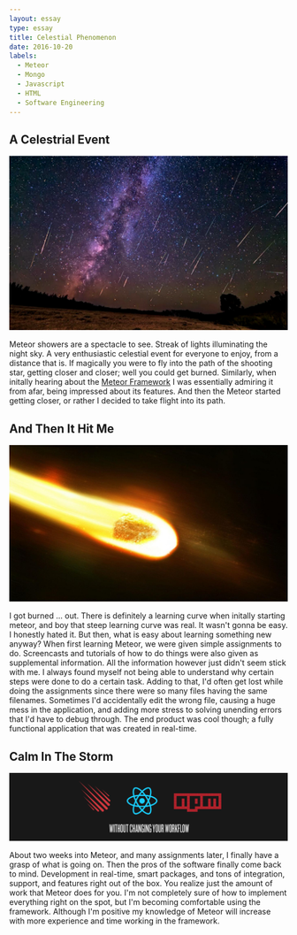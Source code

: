 ```yaml
---
layout: essay
type: essay
title: Celestial Phenomenon
date: 2016-10-20
labels:
  - Meteor
  - Mongo
  - Javascript
  - HTML
  - Software Engineering
---
```


## A Celestrial Event

<img class="ui medium right floated image" src="../images/meteorshower.jpg">

Meteor showers are a spectacle to see. Streak of lights illuminating the night sky. A very enthusiastic celestial event for everyone to enjoy, from a distance that is. If magically you were to fly into the path of the shooting star, getting closer and closer; well you could get burned. Similarly, when initally hearing about the <a href="https://www.meteor.com/">Meteor Framework</a> I was essentially admiring it from afar, being impressed about its features. And then the Meteor started getting closer, or rather I decided to take flight into its path. 

## And Then It Hit Me

<img class="ui medium right floated image" src="../images/meteorfire.jpg">

I got burned ... out. There is definitely a learning curve when initally starting meteor, and boy that steep learning curve was real. It wasn't gonna be easy. I honestly hated it. But then, what is easy about learning something new anyway? When first learning Meteor, we were given simple assignments to do. Screencasts and tutorials of how to do things were also given as supplemental information. All the information however just didn't seem stick with me. I always found myself not being able to understand why certain steps were done to do a certain task. Adding to that, I'd often get lost while doing the assignments since there were so many files having the same filenames. Sometimes I'd accidentally edit the wrong file, causing a huge mess in the application, and adding more stress to solving unending errors that I'd have to debug through. The end product was cool though; a fully functional application that was created in real-time.

## Calm In The Storm

<img class="ui floated image" src="../images/meteorisgood.png">

About two weeks into Meteor, and many assignments later, I finally have a grasp of what is going on. Then the pros of the software finally come back to mind. Development in real-time, smart packages, and tons of integration, support, and features right out of the box. You realize just the amount of work that Meteor does for you. I'm not completely sure of how to implement everything right on the spot, but I'm becoming comfortable using the framework. Although I'm positive my knowledge of Meteor will increase with more experience and time working in the framework.

